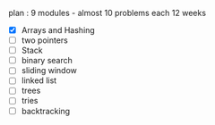 plan : 9 modules  - almost 10 problems each 
12 weeks 

 - [x]  Arrays and Hashing 
 - [ ] two pointers
 - [ ] Stack 
 - [ ] binary search 
 - [ ] sliding window
 - [ ] linked list 
 - [ ] trees
 - [ ] tries
 - [ ] backtracking
